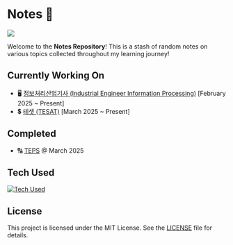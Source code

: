 # Notes :book:
![](https://tokei.rs/b1/github/sonnyzxc/notes)

Welcome to the **Notes Repository**! This is a stash of random notes on various topics collected throughout my learning journey!


## Currently Working On
- :desktop_computer: [정보처리산업기사 (Industrial Engineer Information Processing)](https://www.q-net.or.kr/crf005.do?id=crf00503&jmCd=2290) [February 2025 ~ Present]
- :heavy_dollar_sign: [테셋 (TESAT)](https://www.tesat.or.kr/) [March 2025 ~ Present]

## Completed
- :capital_abcd: [TEPS](https://www.teps.or.kr/) @ March 2025


## Tech Used
[![Tech Used](https://skillicons.dev/icons?i=latex,md,obsidian)](https://skillicons.dev)


## License
This project is licensed under the MIT License. See the [LICENSE](LICENSE) file for details.




<!---
Sections to add:
1. How to use
2. Build
3. Contributing
4.
-->
